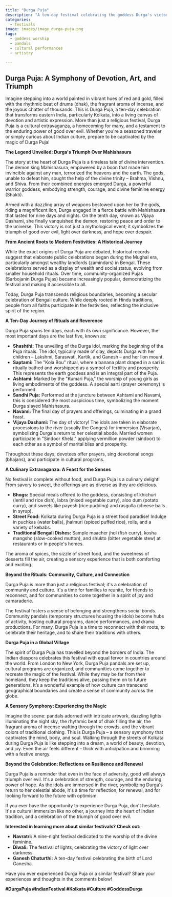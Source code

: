 ```yaml
---
title: "Durga Puja"
description: "A ten-day festival celebrating the goddess Durga's victory over the demon Mahishasura, symbolizing the triumph of good over evil."
categories:
  - festivals
image: images/image_durga-puja.png
tags:
  - goddess worship
  - pandals
  - cultural performances
  - artistry

---
```


## Durga Puja: A Symphony of Devotion, Art, and Triumph

Imagine stepping into a world painted in vibrant hues of red and gold, filled with the rhythmic beat of drums (dhak), the fragrant aroma of incense, and the joyous chatter of thousands. This is Durga Puja, a ten-day celebration that transforms eastern India, particularly Kolkata, into a living canvas of devotion and artistic expression. More than just a religious festival, Durga Puja is a cultural extravaganza, a homecoming for many, and a testament to the enduring power of good over evil. Whether you're a seasoned traveler or simply curious about Indian culture, prepare to be captivated by the magic of Durga Puja!

**The Legend Unveiled: Durga's Triumph Over Mahishasura**

The story at the heart of Durga Puja is a timeless tale of divine intervention. The demon king Mahishasura, empowered by a boon that made him invincible against any man, terrorized the heavens and the earth. The gods, unable to defeat him, sought the help of the divine trinity – Brahma, Vishnu, and Shiva. From their combined energies emerged Durga, a powerful warrior goddess, embodying strength, courage, and divine feminine energy (Shakti).

Armed with a dazzling array of weapons bestowed upon her by the gods, riding a magnificent lion, Durga engaged in a fierce battle with Mahishasura that lasted for nine days and nights. On the tenth day, known as Vijaya Dashami, she finally vanquished the demon, restoring peace and order to the universe. This victory is not just a mythological event; it symbolizes the triumph of good over evil, light over darkness, and hope over despair.

**From Ancient Roots to Modern Festivities: A Historical Journey**

While the exact origins of Durga Puja are debated, historical records suggest that elaborate public celebrations began during the Mughal era, particularly amongst wealthy landlords (zamindars) in Bengal. These celebrations served as a display of wealth and social status, evolving from smaller household rituals. Over time, community-organized Pujas (Sarbojanin Durga Pujas) became increasingly popular, democratizing the festival and making it accessible to all.

Today, Durga Puja transcends religious boundaries, becoming a secular celebration of Bengali culture. While deeply rooted in Hindu traditions, people from all faiths participate in the festivities, reflecting the inclusive spirit of the region.

**A Ten-Day Journey of Rituals and Reverence**

Durga Puja spans ten days, each with its own significance. However, the most important days are the last five, known as:

*   **Shashthi:** The unveiling of the Durga idol, marking the beginning of the Puja rituals. The idol, typically made of clay, depicts Durga with her children – Lakshmi, Saraswati, Kartik, and Ganesh – and her lion mount.
*   **Saptami:** The "Kola Bou" ritual, where a banana plant draped in a sari is ritually bathed and worshipped as a symbol of fertility and prosperity. This represents the earth goddess and is an integral part of the Puja.
*   **Ashtami:** Marked by the "Kumari Puja," the worship of young girls as living embodiments of the goddess. A special aarti (prayer ceremony) is performed.
*   **Sandhi Puja:** Performed at the juncture between Ashtami and Navami, this is considered the most auspicious time, symbolizing the moment Durga slayed Mahishasura.
*   **Navami:** The final day of prayers and offerings, culminating in a grand feast.
*   **Vijaya Dashami:** The day of victory! The idols are taken in elaborate processions to the river (usually the Ganges) for immersion (Visarjan), symbolizing Durga's return to her celestial abode. Married women participate in "Sindoor Khela," applying vermillion powder (sindoor) to each other as a symbol of marital bliss and prosperity.

Throughout these days, devotees offer prayers, sing devotional songs (bhajans), and participate in cultural programs.

**A Culinary Extravaganza: A Feast for the Senses**

No festival is complete without food, and Durga Puja is a culinary delight! From savory to sweet, the offerings are as diverse as they are delicious.

*   **Bhogs:** Special meals offered to the goddess, consisting of khichuri (lentil and rice dish), labra (mixed vegetable curry), aloo dum (potato curry), and sweets like payesh (rice pudding) and rasgulla (cheese balls in syrup).
*   **Street Food:** Kolkata during Durga Puja is a street food paradise! Indulge in puchkas (water balls), jhalmuri (spiced puffed rice), rolls, and a variety of kebabs.
*   **Traditional Bengali Dishes:** Sample maacher jhol (fish curry), kosha mangsho (slow-cooked mutton), and shukto (bitter vegetable stew) at restaurants or in people's homes.

The aroma of spices, the sizzle of street food, and the sweetness of desserts fill the air, creating a sensory experience that is both comforting and exciting.

**Beyond the Rituals: Community, Culture, and Connection**

Durga Puja is more than just a religious festival; it's a celebration of community and culture. It's a time for families to reunite, for friends to reconnect, and for communities to come together in a spirit of joy and camaraderie.

The festival fosters a sense of belonging and strengthens social bonds. Community pandals (temporary structures housing the idols) become hubs of activity, hosting cultural programs, dance performances, and drama productions. For many, Durga Puja is a time to reconnect with their roots, to celebrate their heritage, and to share their traditions with others.

**Durga Puja in a Global Village**

The spirit of Durga Puja has travelled beyond the borders of India. The Indian diaspora celebrates this festival with equal fervor in countries around the world. From London to New York, Durga Puja pandals are set up, cultural programs are organized, and communities come together to recreate the magic of the festival. While they may be far from their homeland, they keep the traditions alive, passing them on to future generations. It’s a wonderful example of how culture can transcend geographical boundaries and create a sense of community across the globe.

**A Sensory Symphony: Experiencing the Magic**

Imagine the scene: pandals adorned with intricate artwork, dazzling lights illuminating the night sky, the rhythmic beat of dhak filling the air, the fragrant aroma of incense wafting through the crowds, and the vibrant colors of traditional clothing. This is Durga Puja – a sensory symphony that captivates the mind, body, and soul. Walking through the streets of Kolkata during Durga Puja is like stepping into a dream, a world of beauty, devotion, and joy. Even the air feels different – thick with anticipation and brimming with a festive energy.

**Beyond the Celebration: Reflections on Resilience and Renewal**

Durga Puja is a reminder that even in the face of adversity, good will always triumph over evil. It's a celebration of strength, courage, and the enduring power of hope. As the idols are immersed in the river, symbolizing Durga's return to her celestial abode, it's a time for reflection, for renewal, and for looking forward to the future with optimism.

If you ever have the opportunity to experience Durga Puja, don't hesitate. It's a cultural immersion like no other, a journey into the heart of Indian tradition, and a celebration of the triumph of good over evil.

**Interested in learning more about similar festivals? Check out:**

*   **Navratri:** A nine-night festival dedicated to the worship of the divine feminine.
*   **Diwali:** The festival of lights, celebrating the victory of light over darkness.
*   **Ganesh Chaturthi:** A ten-day festival celebrating the birth of Lord Ganesha.

Have you ever experienced Durga Puja or a similar festival? Share your experiences and thoughts in the comments below!

**#DurgaPuja #IndianFestival #Kolkata #Culture #GoddessDurga**

